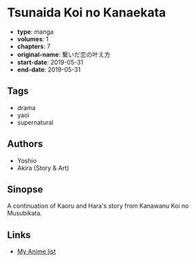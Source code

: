 # Tsunaida Koi no Kanaekata

-   **type**: manga
-   **volumes**: 1
-   **chapters**: 7
-   **original-name**: 繋いだ恋の叶え方
-   **start-date**: 2019-05-31
-   **end-date**: 2019-05-31

## Tags

-   drama
-   yaoi
-   supernatural

## Authors

-   Yoshio
-   Akira (Story & Art)

## Sinopse

A continuation of Kaoru and Hara's story from Kanawanu Koi no Musubikata.

## Links

-   [My Anime list](https://myanimelist.net/manga/121306/Tsunaida_Koi_no_Kanaekata)
